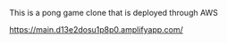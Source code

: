 This is a pong game clone that is deployed through AWS

https://main.d13e2dosu1p8p0.amplifyapp.com/
